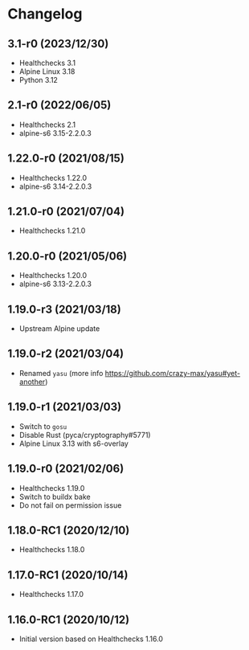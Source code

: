 # Changelog

## 3.1-r0 (2023/12/30)

* Healthchecks 3.1
* Alpine Linux 3.18
* Python 3.12

## 2.1-r0 (2022/06/05)

* Healthchecks 2.1
* alpine-s6 3.15-2.2.0.3

## 1.22.0-r0 (2021/08/15)

* Healthchecks 1.22.0
* alpine-s6 3.14-2.2.0.3

## 1.21.0-r0 (2021/07/04)

* Healthchecks 1.21.0

## 1.20.0-r0 (2021/05/06)

* Healthchecks 1.20.0
* alpine-s6 3.13-2.2.0.3

## 1.19.0-r3 (2021/03/18)

* Upstream Alpine update

## 1.19.0-r2 (2021/03/04)

* Renamed `yasu` (more info https://github.com/crazy-max/yasu#yet-another)

## 1.19.0-r1 (2021/03/03)

* Switch to `gosu`
* Disable Rust (pyca/cryptography#5771)
* Alpine Linux 3.13 with s6-overlay

## 1.19.0-r0 (2021/02/06)

* Healthchecks 1.19.0
* Switch to buildx bake
* Do not fail on permission issue

## 1.18.0-RC1 (2020/12/10)

* Healthchecks 1.18.0

## 1.17.0-RC1 (2020/10/14)

* Healthchecks 1.17.0

## 1.16.0-RC1 (2020/10/12)

* Initial version based on Healthchecks 1.16.0
